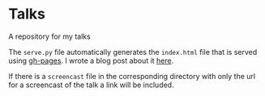 Talks
=====

A repository for my talks

The `serve.py` file automatically generates the `index.html` file that is served using [gh-pages](https://pages.github.com/).
I wrote a blog post about it [here](http://drvinceknight.github.io/unpeudemath/code/2014/07/19/Using-Python-and-Github-pages-to-distribute-my-conference-talks/).

If there is a `screencast` file in the corresponding directory with only the url for a screencast of the talk a link will be included.
